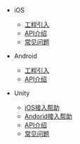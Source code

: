 <!-- _navbar.md -->

* iOS

  * [工程引入](ios/ios_start.md)
  * [API介绍](ios/ios_api.md)
  * [常见问题](ios/ios_faq.md)


* Android
  * [工程引入](android/android_start.md)
  * [API介绍](android/android_api.md)

  
* Unity
  * [iOS接入帮助](unity/unity_ios_help.md)
  * [Andorid接入帮助](unity/unity_android_help.md)
  * [API介绍](unity/unity_api.md)
  * [常见问题](unity/unity_faq.md)